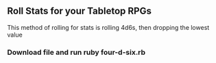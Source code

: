 ## Roll Stats for your Tabletop RPGs

This method of rolling for stats is rolling 4d6s, then dropping the lowest value

### Download file and run ruby four-d-six.rb
